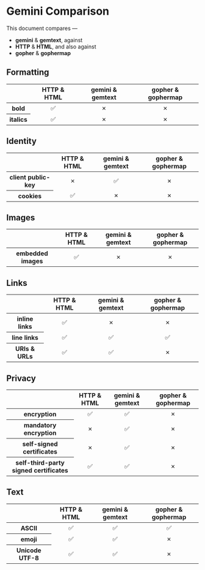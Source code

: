 # Gemini Comparison

This document compares —

* **gemini** & **gemtext**, against
* **HTTP** & **HTML**, and also against
* **gopher** & **gophermap**

## Formatting

<table>
	<thead>
		<tr>
			<th></th>
			<th>HTTP & HTML</th>
			<th>gemini & gemtext</th>
			<th>gopher & gophermap</th>
		</tr>
	</thead>
	<tbody>
		<tr>
			<th scope="row">bold</th>
			<td align="center">✅</td>
			<td align="center">✗</td>
			<td align="center">✗</td>
		</tr>
		<tr>
			<th scope="row">italics</th>
			<td align="center">✅</td>
			<td align="center">✗</td>
			<td align="center">✗</td>
		</tr>
	</tbody>
</table>

## Identity

<table>
	<thead>
		<tr>
			<th></th>
			<th>HTTP & HTML</th>
			<th>gemini & gemtext</th>
			<th>gopher & gophermap</th>
		</tr>
	</thead>
	<tbody>
		<tr>
			<th scope="row">client public-key</th>
			<td align="center">✗</td>
			<td align="center">✅</td>
			<td align="center">✗</td>
		</tr>
		<tr>
			<th scope="row">cookies</th>
			<td align="center">✅</td>
			<td align="center">✗</td>
			<td align="center">✗</td>
		</tr>
	</tbody>
</table>

## Images

<table>
	<thead>
		<tr>
			<th></th>
			<th>HTTP & HTML</th>
			<th>gemini & gemtext</th>
			<th>gopher & gophermap</th>
		</tr>
	</thead>
	<tbody>
		<tr>
			<th scope="row">embedded images</th>
			<td align="center">✅</td>
			<td align="center">✗</td>
			<td align="center">✗</td>
		</tr>
	</tbody>
</table>

## Links

<table>
	<thead>
		<tr>
			<th></th>
			<th>HTTP & HTML</th>
			<th>gemini & gemtext</th>
			<th>gopher & gophermap</th>
		</tr>
	</thead>
	<tbody>
		<tr>
			<th scope="row">inline links</th>
			<td align="center">✅</td>
			<td align="center">✗</td>
			<td align="center">✗</td>
		</tr>
		<tr>
			<th scope="row">line links</th>
			<td align="center">✅</td>
			<td align="center">✅</td>
			<td align="center">✅</td>
		</tr>
		<tr>
			<th scope="row">URIs & URLs</th>
			<td  align="center">✅</td>
			<td  align="center">✅</td>
			<td  align="center">✗</td>
		</tr>
	</tbody>
</table>

## Privacy

<table>
	<thead>
		<tr>
			<th></th>
			<th>HTTP & HTML</th>
			<th>gemini & gemtext</th>
			<th>gopher & gophermap</th>
		</tr>
	</thead>
	<tbody>
		<tr>
			<th scope="row">encryption</th>
			<td align="center">✅</td>
			<td align="center">✅</td>
			<td align="center">✗</td>
		</tr>
		<tr>
			<th scope="row">mandatory encryption</th>
			<td align="center">✗</td>
			<td align="center">✅</td>
			<td align="center">✗</td>
		</tr>
		<tr>
			<th scope="row">self-signed certificates</th>
			<td align="center">✗</td>
			<td align="center">✅</td>
			<td align="center">✗</td>
		</tr>
		<tr>
			<th scope="row">self-third-party signed certificates</th>
			<td align="center">✅</td>
			<td align="center">✅</td>
			<td align="center">✗</td>
		</tr>
	</tbody>
</table>

## Text

<table>
	<thead>
		<tr>
			<th></th>
			<th>HTTP & HTML</th>
			<th>gemini & gemtext</th>
			<th>gopher & gophermap</th>
		</tr>
	</thead>
	<tbody>
		<tr>
			<th scope="row">ASCII</th>
			<td align="center">✅</td>
			<td align="center">✅</td>
			<td align="center">✅</td>
		</tr>
		<tr>
			<th scope="row">emoji</th>
			<td align="center">✅</td>
			<td align="center">✅</td>
			<td align="center">✗</td>
		</tr>
		<tr>
			<th scope="row">Unicode UTF-8</th>
			<td align="center">✅</td>
			<td align="center">✅</td>
			<td align="center">✗</td>
		</tr>
	</tbody>
</table>
